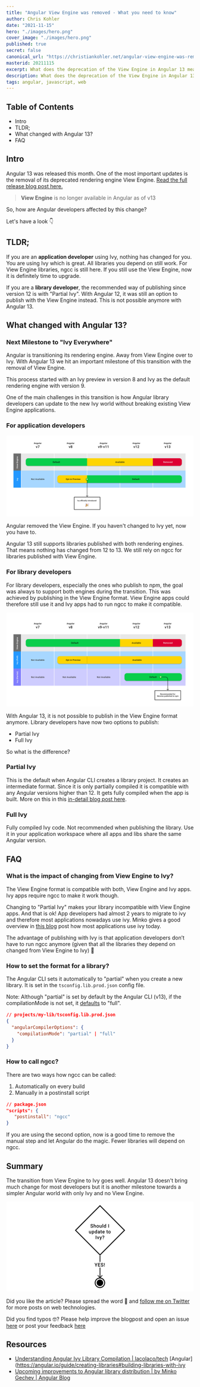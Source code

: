 ```yaml
---
title: "Angular View Engine was removed - What you need to know"
author: Chris Kohler
date: "2021-11-15"
hero: "./images/hero.png"
cover_image: "./images/hero.png"
published: true
secret: false
canonical_url: "https://christiankohler.net/angular-view-engine-was-removed-what-you-need-to-know"
masterid: 20211115
excerpt: What does the deprecation of the View Engine in Angular 13 mean for you?
description: What does the deprecation of the View Engine in Angular 13 mean for you?
tags: angular, javascript, web
---
```


## Table of Contents

- Intro
- TLDR;
- What changed with Angular 13?
- FAQ

## Intro

Angular 13 was released this month. One of the most important updates is the removal of its deprecated rendering engine View Engine. [Read the full release blog post here.](https://blog.angular.io/angular-v13-is-now-available-cce66f7bc296)

> **View Engine** is no longer available in Angular as of v13

So, how are Angular developers affected by this change?

Let's have a look 👇

## TLDR;

If you are an **application developer** using Ivy, nothing has changed for you. You are using Ivy which is great. All libraries you depend on still work. For View Engine libraries, ngcc is still here. If you still use the View Engine, now it is definitely time to upgrade.

If you are a **library developer**, the recommended way of publishing since version 12 is with "Partial Ivy". With Angular 12, it was still an option to publish with the View Engine instead. This is not possible anymore with Angular 13.

## What changed with Angular 13?

### Next Milestone to "Ivy Everywhere"

Angular is transitioning its rendering engine. Away from View Engine over to Ivy. With Angular 13 we hit an important milestone of this transition with the removal of View Engine.

This process started with an Ivy preview in version 8 and Ivy as the default rendering engine with version 9.

One of the main challenges in this transition is how Angular library developers can update to the new Ivy world without breaking existing View Engine applications.

### For application developers

![](./images/applications.jpg)

Angular removed the View Engine. If you haven't changed to Ivy yet, now you have to.

Angular 13 still supports libraries published with both rendering engines. That means nothing has changed from 12 to 13. We still rely on ngcc for libraries published with View Engine.

### For library developers

For library developers, especially the ones who publish to npm, the goal was always to support both engines during the transition. This was achieved by publishing in the View Engine format. View Engine apps could therefore still use it and Ivy apps had to run ngcc to make it compatible.

![](./images/libraries.jpg)

With Angular 13, it is not possible to publish in the View Engine format anymore. Library developers have now two options to publish:

- Partial Ivy
- Full Ivy

So what is the difference?

### Partial Ivy

This is the default when Angular CLI creates a library project. It creates an intermediate format. Since it is only partially compiled it is compatible with any Angular versions higher than 12. It gets fully compiled when the app is built. More on this in this [in-detail blog post here](https://blog.lacolaco.net/2021/02/angular-ivy-library-compilation-design-in-depth-en/).

### Full Ivy

Fully compiled Ivy code. Not recommended when publishing the library. Use it in your application workspace where all apps and libs share the same Angular version.

## FAQ

### What is the impact of changing from View Engine to Ivy?

The View Engine format is compatible with both, View Engine and Ivy apps. Ivy apps require ngcc to make it work though.

Changing to "Partial Ivy" makes your library incompatible with View Engine apps. And that is ok! App developers had almost 2 years to migrate to ivy and therefore most applications nowadays use ivy. Minko gives a good overview in [this blog](https://blog.angular.io/upcoming-improvements-to-angular-library-distribution-76c02f782aa4) post how most applications use ivy today.

The advantage of publishing with Ivy is that application developers don’t have to run ngcc anymore (given that all the libraries they depend on changed from View Engine to Ivy) 🎉

### How to set the format for a library?

The Angular CLI sets it automatically to "partial" when you create a new library. It is set in the `tsconfig.lib.prod.json` config file.

Note: Although "partial" is set by default by the Angular CLI (v13), if the compilationMode is not set, it [defaults](https://angular.io/guide/angular-compiler-options#compilationmode) to "full".

```json
// projects/my-lib/tsconfig.lib.prod.json
{
  "angularCompilerOptions": {
    "compilationMode": "partial" | "full"
  }
}
```

### How to call ngcc?

There are two ways how ngcc can be called:

1. Automatically on every build
2. Manually in a postinstall script

```json
// package.json
"scripts": {
   "postinstall": "ngcc"
}
```

If you are using the second option, now is a good time to remove the manual step and let Angular do the magic. Fewer libraries will depend on ngcc.

## Summary

The transition from View Engine to Ivy goes well. Angular 13 doesn't bring much change for most developers but it is another milestone towards a simpler Angular world with only Ivy and no View Engine.

![](./images/shouldiupdatetoivy.jpg)

Did you like the article? Please spread the word 🙌 and [follow me on Twitter](https://twitter.com/KohlerChristian) for more posts on web technologies.

Did you find typos 🤓? Please help improve the blogpost and open an issue [here](https://github.com/ChristianKohler/homepage) or post your feedback [here](https://github.com/ChristianKohler/Homepage/discussions)

## Resources

- [Understanding Angular Ivy Library Compilation | lacolaco/tech](https://blog.lacolaco.net/2021/02/angular-ivy-library-compilation-design-in-depth-en/)
  [Angular](https://angular.io/guide/creating-libraries#building-libraries-with-ivy
- [Upcoming improvements to Angular library distribution | by Minko Gechev | Angular Blog](https://blog.angular.io/upcoming-improvements-to-angular-library-distribution-76c02f782aa4)
